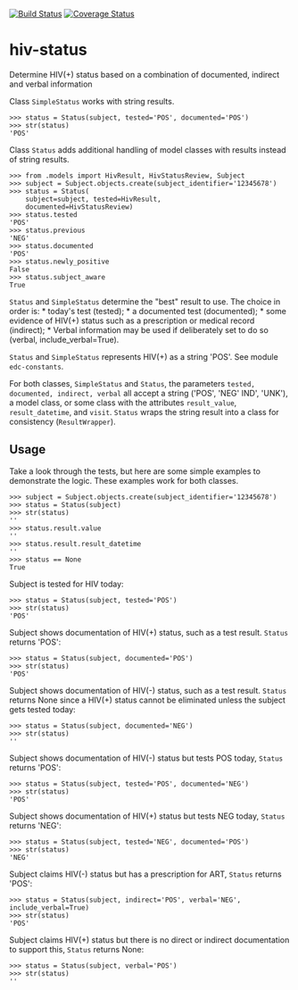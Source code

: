 [![Build Status](https://travis-ci.org/botswana-harvard/hiv-status.svg)](https://travis-ci.org/botswana-harvard/hiv-status)
[![Coverage Status](https://coveralls.io/repos/botswana-harvard/hiv-status/badge.svg?branch=develop&service=github)](https://coveralls.io/github/botswana-harvard/hiv-status?branch=develop)

# hiv-status

Determine HIV(+) status based on a combination of documented, indirect and verbal information

Class `SimpleStatus` works with string results.

	>>> status = Status(subject, tested='POS', documented='POS')
	>>> str(status)
	'POS'

Class `Status` adds additional handling of model classes with results instead of string results.

    >>> from .models import HivResult, HivStatusReview, Subject
    >>> subject = Subject.objects.create(subject_identifier='12345678')
    >>> status = Status(
        subject=subject, tested=HivResult,
        documented=HivStatusReview)
    >>> status.tested
    'POS'
    >>> status.previous
    'NEG'
    >>> status.documented
    'POS'
    >>> status.newly_positive
    False
    >>> status.subject_aware
    True

`Status` and `SimpleStatus` determine the "best" result to use. The choice in order is:
    * today's test (tested);
    * a documented test (documented);
    * some evidence of HIV(+) status such as a prescription or medical record (indirect);
    * Verbal information may be used if deliberately set to do so (verbal, include_verbal=True).

`Status` and `SimpleStatus` represents HIV(+) as a string 'POS'. See module `edc-constants`.

For both classes, `SimpleStatus` and `Status`, the parameters `tested, documented, indirect, verbal` all accept a string ('POS', 'NEG' IND', 'UNK'), a model class, or some class with the attributes `result_value`, `result_datetime`, and `visit`. `Status` wraps the string result into a class for consistency (`ResultWrapper`).

Usage
-----

Take a look through the tests, but here are some simple examples to demonstrate the logic. These examples work for both classes.

	>>> subject = Subject.objects.create(subject_identifier='12345678')
	>>> status = Status(subject)
	>>> str(status)
	''
	>>> status.result.value
	''
	>>> status.result.result_datetime
	''
	>>> status == None
	True

Subject is tested for HIV today:

	>>> status = Status(subject, tested='POS')
	>>> str(status)
	'POS'

Subject shows documentation of HIV(+) status, such as a test result. `Status` returns 'POS':

	>>> status = Status(subject, documented='POS')
	>>> str(status)
	'POS'

Subject shows documentation of HIV(-) status, such as a test result. `Status` returns None since a HIV(+) status cannot be eliminated unless the subject gets tested today:

	>>> status = Status(subject, documented='NEG')
	>>> str(status)
	''

Subject shows documentation of HIV(-) status but tests POS today, `Status` returns 'POS':

	>>> status = Status(subject, tested='POS', documented='NEG')
	>>> str(status)
	'POS'	
	
Subject shows documentation of HIV(+) status but tests NEG today, `Status` returns 'NEG':

	>>> status = Status(subject, tested='NEG', documented='POS')
	>>> str(status)
	'NEG'

Subject claims HIV(-) status but has a prescription for ART, `Status` returns 'POS':

	>>> status = Status(subject, indirect='POS', verbal='NEG', include_verbal=True)
	>>> str(status)
	'POS'

Subject claims HIV(+) status but there is no direct or indirect documentation to support this, `Status` returns None:

	>>> status = Status(subject, verbal='POS')
	>>> str(status)
	''
